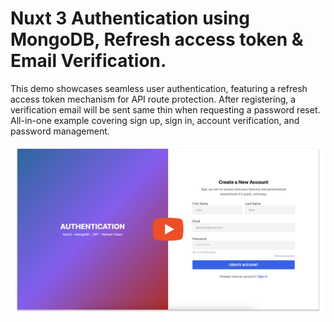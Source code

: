 # Nuxt 3 Authentication using MongoDB, Refresh access token & Email Verification.

This demo showcases seamless user authentication, featuring a refresh access token mechanism for API route protection. After registering, a verification email will be sent same thin when requesting a password reset. All-in-one example covering sign up, sign in, account verification, and password management.

[![Video Example](./public//thumbnail-1.jpg)](https://www.youtube.com/watch?v=y6ulxSMYf40)



